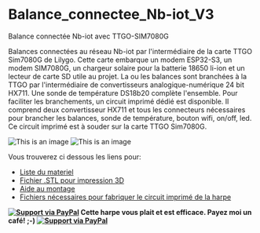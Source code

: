 # Balance_connectee_Nb-iot_V3
Balance connectée Nb-iot avec TTGO-SIM7080G

Balances connectées au réseau Nb-iot par l'intermédiaire de la carte TTGO Sim7080G de Lilygo. Cette carte embarque un modem ESP32-S3, un modem SIM7080G, un chargeur solaire pour la batterie 18650 li-ion et un lecteur de carte SD utile au projet.
La ou les balances sont branchées à la TTGO par l'intermédiaire de convertisseurs analogique-numérique 24 bit HX711. Une sonde de température DS18b20 complète l'ensemble.
Pour faciliter les branchements, un circuit imprimé dédié est disponible. Il comprend deux convertisseur HX711 et tous les connecteurs nécessaires pour brancher les balances, sonde de température, bouton wifi, on/off, led.
Ce circuit imprimé est à souder sur la carte TTGO Sim7080G.

![This is an image](https://github.com/Ratamuse/Beehive_scale_Nb-iot_V3/blob/main/Balance%20Nb_iot/images/pcb.jpg)
![This is an image](https://github.com/Ratamuse/Beehive_scale_Nb-iot_V3/blob/main/Balance%20Nb_iot/images/TTGO_SIM7080G.jpg)


Vous trouverez ci dessous les liens pour:

- [Liste du materiel](https://github.com/Ratamuse/Harpe/blob/main/Harpe%20ruches/Materiel/Materiel.md)
- [Fichier .STL pour impression 3D](https://github.com/Ratamuse/Harpe/tree/main/Harpe%20ruches%2FFichiers%203d%20%C3%A0%20imprimer)
- [Aide au montage](https://github.com/Ratamuse/Harpe/blob/main/Harpe%20ruches/Montage/Construction.md)
- [Fichiers nécessaires pour fabriquer le circuit imprimé de la harpe](https://github.com/Ratamuse/Harpe/tree/main/Harpe%20ruches/Fichier%20Kicad)

**[![Support via PayPal](https://cdn.rawgit.com/twolfson/paypal-github-button/1.0.0/dist/button.svg)](https://paypal.me/GNUVarioE?country.x=FR&locale.x=fr_FR) Cette harpe vous plait et est efficace. Payez moi un café! ;-) [![Support via PayPal](https://cdn.rawgit.com/twolfson/paypal-github-button/1.0.0/dist/button.svg)](https://paypal.me/GNUVarioE?country.x=FR&locale.x=fr_FR)**
